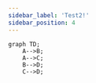 ```yaml
---
sidebar_label: 'Test2!'
sidebar_position: 4
---
```


```mermaid
graph TD;
    A-->B;
    A-->C;
    B-->D;
    C-->D;
```
